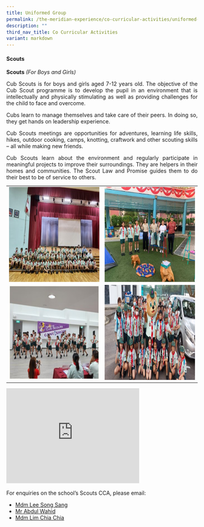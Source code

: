 ```yaml
---
title: Uniformed Group
permalink: /the-meridian-experience/co-curricular-activities/uniformed-group/
description: ""
third_nav_title: Co Curricular Activities
variant: markdown
---
```

#### Scouts


**Scouts**&nbsp;_(For Boys and Girls)_

<p align="justify"> Cub Scouts is for boys and girls aged 7-12 years old. The objective of the Cub Scout programme is to develop the pupil in an environment that is intellectually and physically stimulating as well as providing challenges for the child to face and overcome.</p>

<p align="justify">  Cubs learn to manage themselves and take care of their peers. In doing so, they get hands on leadership experience.</p>

<p align="justify"> Cub Scouts meetings are opportunities for adventures, learning life skills, hikes, outdoor cooking, camps, knotting, craftwork and other scouting skills – all while making new friends.</p>

<p align="justify">Cub Scouts learn about the environment and regularly participate in meaningful projects to improve their surroundings. They are helpers in their homes and communities. The Scout Law and Promise guides them to do their best to be of service to others.</p>

<table style="width:100%">

  <tbody><tr>
    <td><img src="/images/The%20Meridian%20Experience/Co%20Curricular%20Activities/Uniformed%20Group/Scouts/2024_S1.jpg" style="width:450px;height:250px;float:center"></td>
    <td><img src="/images/The%20Meridian%20Experience/Co%20Curricular%20Activities/Uniformed%20Group/Scouts/2024_S2.jpg" style="width:450px;height:250px;float:center"></td>
	</tr>
	<tr>
    <td><img src="/images/The%20Meridian%20Experience/Co%20Curricular%20Activities/Uniformed%20Group/Scouts/2024_S3.jpg" style="width:450px;height:250px;float:center"></td>
    <td><img src="/images/The%20Meridian%20Experience/Co%20Curricular%20Activities/Uniformed%20Group/Scouts/2024_S4.jpg" style="width:450px;height:250px;float:center"></td>
	</tr>
	
</tbody></table>

<iframe width="350" height="250" src="https://www.youtube.com/embed/1Eg-gxwyJgQ" title="YouTube video player" frameborder="0" allow="accelerometer; autoplay; clipboard-write; encrypted-media; gyroscope; picture-in-picture; web-share" allowfullscreen=""></iframe>

For enquiries on the school’s Scouts CCA, please email:<br>
<ul>
<li><a href="mailto:lee_song_sang@moe.edu.sg">Mdm Lee Song Sang</a></li>
<li><a href="mailto:abdul_wahid_abdul_wahab@moe.edu.sg">Mr Abdul Wahid</a></li>
<li><a href="mailto:lim_chia_chia@moe.edu.sg">Mdm Lim Chia Chia</a></li>
</ul>